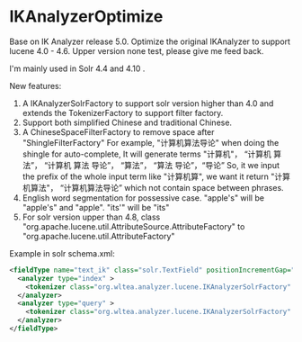 # IKAnalyzerOptimize
Base on IK Analyzer release 5.0. Optimize the original IKAnalyzer to support lucene 4.0 -  4.6.
Upper version none test, please give me feed back.

I'm mainly used in Solr 4.4 and 4.10 .

New features:

1. A IKAnalyzerSolrFactory to support solr version higher than 4.0 and extends the TokenizerFactory to support filter factory.
2. Support both simplified Chinese and traditional Chinese.
3. A ChineseSpaceFilterFactory to remove space after "ShingleFilterFactory"
	For example, "计算机算法导论" when doing the shingle for auto-complete,
	It will generate terms "计算机"， “计算机 算法”， “计算机 算法 导论”， “算法”， “算法 导论”，“导论”
	So, it we input the prefix of the whole input term like "计算机算", we want it return "计算机算法"， “计算机算法导论” 
	which not contain space between phrases.
4. English word segmentation for possessive case.
	"apple's" will be "apple's" and "apple".
	"its'" will be "its"
5. For solr version upper than 4.8, class "org.apache.lucene.util.AttributeSource.AttributeFactory" to "org.apache.lucene.util.AttributeFactory"

Example in solr schema.xml:

```xml
<fieldType name="text_ik" class="solr.TextField" positionIncrementGap="100" >
  <analyzer type="index" >
    <tokenizer class="org.wltea.analyzer.lucene.IKAnalyzerSolrFactory" useSmart="false" />
  </analyzer>
  <analyzer type="query" >
    <tokenizer class="org.wltea.analyzer.lucene.IKAnalyzerSolrFactory" useSmart="true" />
  </analyzer>
</fieldType>
```
